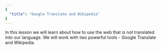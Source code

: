 ```yaml
---
{
  "title": "Google Translate and Wikipedia"
}
---
```


In this lesson we will learn about how to use the web that is not translated into our language. We will work with two powerful tools  - Google Translate and Wikipedia.
